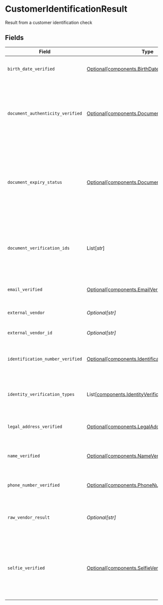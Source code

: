 # CustomerIdentificationResult

Result from a customer identification check


## Fields

| Field                                                                                                                                                     | Type                                                                                                                                                      | Required                                                                                                                                                  | Description                                                                                                                                               | Example                                                                                                                                                   |
| --------------------------------------------------------------------------------------------------------------------------------------------------------- | --------------------------------------------------------------------------------------------------------------------------------------------------------- | --------------------------------------------------------------------------------------------------------------------------------------------------------- | --------------------------------------------------------------------------------------------------------------------------------------------------------- | --------------------------------------------------------------------------------------------------------------------------------------------------------- |
| `birth_date_verified`                                                                                                                                     | [Optional[components.BirthDateVerified]](../../models/components/birthdateverified.md)                                                                    | :heavy_minus_sign:                                                                                                                                        | Whether or not the customer birth date was verified                                                                                                       | UNVERIFIED                                                                                                                                                |
| `document_authenticity_verified`                                                                                                                          | [Optional[components.DocumentAuthenticityVerified]](../../models/components/documentauthenticityverified.md)                                              | :heavy_minus_sign:                                                                                                                                        | Whether or not the document authenticity is verified or not Will be NOT_IN_SCOPE if the check being done is not documentary                               | INCONCLUSIVE                                                                                                                                              |
| `document_expiry_status`                                                                                                                                  | [Optional[components.DocumentExpiryStatus]](../../models/components/documentexpirystatus.md)                                                              | :heavy_minus_sign:                                                                                                                                        | Whether or not the document expiry was verified This is only in scope for document verification checks If document is expired this will be set to EXPIRED | UNEXPIRED                                                                                                                                                 |
| `document_verification_ids`                                                                                                                               | List[*str*]                                                                                                                                               | :heavy_minus_sign:                                                                                                                                        | One or more ULIDs from the documents api of the image(s) of the document that relates to the identification check                                         | 0f01ae1f-d24c-4171-8f3f-c0b820bf3044                                                                                                                      |
| `email_verified`                                                                                                                                          | [Optional[components.EmailVerified]](../../models/components/emailverified.md)                                                                            | :heavy_minus_sign:                                                                                                                                        | Whether or not the customer email was verified                                                                                                            | NOT_IN_SCOPE                                                                                                                                              |
| `external_vendor`                                                                                                                                         | *Optional[str]*                                                                                                                                           | :heavy_minus_sign:                                                                                                                                        | The name of the external vendor                                                                                                                           | EQUIFAX                                                                                                                                                   |
| `external_vendor_id`                                                                                                                                      | *Optional[str]*                                                                                                                                           | :heavy_minus_sign:                                                                                                                                        | The id relating to the external vendor                                                                                                                    | 0f01ae1fd24c41718f3fc0b820bf3044                                                                                                                          |
| `identification_number_verified`                                                                                                                          | [Optional[components.IdentificationNumberVerified]](../../models/components/identificationnumberverified.md)                                              | :heavy_minus_sign:                                                                                                                                        | Whether or not the customer identification number was verified                                                                                            | VERIFIED                                                                                                                                                  |
| `identity_verification_types`                                                                                                                             | List[[components.IdentityVerificationTypes](../../models/components/identityverificationtypes.md)]                                                        | :heavy_minus_sign:                                                                                                                                        | Describes the type(s) of Identity Verification that was performed                                                                                         | DATABASE                                                                                                                                                  |
| `legal_address_verified`                                                                                                                                  | [Optional[components.LegalAddressVerified]](../../models/components/legaladdressverified.md)                                                              | :heavy_minus_sign:                                                                                                                                        | Whether or not the customer legal address was verified                                                                                                    | VERIFIED                                                                                                                                                  |
| `name_verified`                                                                                                                                           | [Optional[components.NameVerified]](../../models/components/nameverified.md)                                                                              | :heavy_minus_sign:                                                                                                                                        | Presents verified results e.g. if name or birth date have been verified                                                                                   | VERIFIED                                                                                                                                                  |
| `phone_number_verified`                                                                                                                                   | [Optional[components.PhoneNumberVerified]](../../models/components/phonenumberverified.md)                                                                | :heavy_minus_sign:                                                                                                                                        | Whether or not the customer phone number was verified                                                                                                     | VERIFIED                                                                                                                                                  |
| `raw_vendor_result`                                                                                                                                       | *Optional[str]*                                                                                                                                           | :heavy_minus_sign:                                                                                                                                        | Raw vendor result will return full json response from vendor if view is set to FULL                                                                       | {<br/>"field": "value"<br/>}                                                                                                                              |
| `selfie_verified`                                                                                                                                         | [Optional[components.SelfieVerified]](../../models/components/selfieverified.md)                                                                          | :heavy_minus_sign:                                                                                                                                        | Whether or not the customer photo identification was verified Will be NOT_IN_SCOPE if the check being done is not selfie                                  | VERIFIED                                                                                                                                                  |